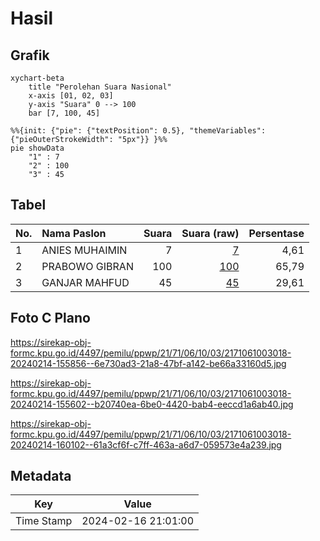 # Hasil

## Grafik

```mermaid
xychart-beta
    title "Perolehan Suara Nasional"
    x-axis [01, 02, 03]
    y-axis "Suara" 0 --> 100
    bar [7, 100, 45]
```

```mermaid
%%{init: {"pie": {"textPosition": 0.5}, "themeVariables": {"pieOuterStrokeWidth": "5px"}} }%%
pie showData
    "1" : 7
    "2" : 100
    "3" : 45
```

## Tabel

| No. | Nama Paslon    | Suara | Suara (raw) | Persentase |
|:--- |:-------------- | -----:| -----------:| ----------:|
| 1   | ANIES MUHAIMIN | 7     | [7][p-1]    | 4,61       |
| 2   | PRABOWO GIBRAN | 100   | [100][p-2]  | 65,79      |
| 3   | GANJAR MAHFUD  | 45    | [45][p-3]   | 29,61      |


[p-1]: https://github.com/gigit-pemilu/pemilu-2024/blob/main/pilpres/hitung-suara/sub/21-kepulauan-riau/sub/71-kota-batam/sub/06-lubuk-baja/sub/1003-lubuk-baja-kota/sub/018-tps/sub/paslon-1.txt
[p-2]: https://github.com/gigit-pemilu/pemilu-2024/blob/main/pilpres/hitung-suara/sub/21-kepulauan-riau/sub/71-kota-batam/sub/06-lubuk-baja/sub/1003-lubuk-baja-kota/sub/018-tps/sub/paslon-2.txt
[p-3]: https://github.com/gigit-pemilu/pemilu-2024/blob/main/pilpres/hitung-suara/sub/21-kepulauan-riau/sub/71-kota-batam/sub/06-lubuk-baja/sub/1003-lubuk-baja-kota/sub/018-tps/sub/paslon-3.txt

## Foto C Plano

https://sirekap-obj-formc.kpu.go.id/4497/pemilu/ppwp/21/71/06/10/03/2171061003018-20240214-155856--6e730ad3-21a8-47bf-a142-be66a33160d5.jpg

https://sirekap-obj-formc.kpu.go.id/4497/pemilu/ppwp/21/71/06/10/03/2171061003018-20240214-155602--b20740ea-6be0-4420-bab4-eeccd1a6ab40.jpg

https://sirekap-obj-formc.kpu.go.id/4497/pemilu/ppwp/21/71/06/10/03/2171061003018-20240214-160102--61a3cf6f-c7ff-463a-a6d7-059573e4a239.jpg


## Metadata

| Key        | Value               |
| ---------- | ------------------- |
| Time Stamp | 2024-02-16 21:01:00 |



